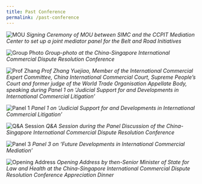 ```yaml
---
title: Past Conference
permalink: /past-conference
---
```


![MOU](/images/01.JPG) 
*Signing Ceremony of MOU between SIMC and the CCPIT Mediation Center to set up a joint mediator panel for the Belt and Road Initiatives*

![Group Photo](/images/02.JPG) 
*Group-photo at the China-Singapore International Commercial Dispute Resolution Conference*

![Prof Zhang](/images/03.JPG) 
*Prof Zhang Yuejiao, Member of the International Commercial Expert Committee, China International Commercial Court, Supreme People’s Court and former judge of the World Trade Organisation Appellate Body, speaking during Panel 1 on ‘Judicial Support for and Developments in International Commercial Litigation’*

![Panel 1](/images/04.JPG) 
*Panel 1 on ‘Judicial Support for and Developments in International Commercial Litigation’*

![Q&A Session](/images/05.JPG) 
*Q&A Session during the Panel Discussion of the China-Singapore International Commercial Dispute Resolution Conference*

![Panel 3](/images/06.JPG) 
*Panel 3 on ‘Future Developments in International Commercial Mediation’*

![Opening Address](/images/07.JPG) 
*Opening Address by then-Senior Minister of State for Law and Health at the China-Singapore International Commercial Dispute Resolution Conference Appreciation Dinner*


